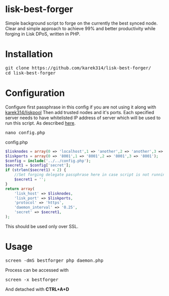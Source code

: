 # lisk-best-forger
Simple background script to forge on the currently the best synced node.<br>
Clear and simple approach to achieve 99% and better productivity while forging in Lisk DPoS, written in PHP.

# Installation
<pre>
git clone https://github.com/karek314/lisk-best-forger/
cd lisk-best-forger
</pre>

# Configuration
Configure first passphrase in this config if you are not using it along with [karek314/liskpool](https://github.com/karek314/liskpool)
Then add trusted nodes and it's ports. Each specified server needs to have whitelisted IP address of server which will be used to run this script. As described [here](https://lisk.io/documentation?i=lisk-docs/BinaryInstall).
<pre>
nano config.php
</pre>

config.php
```php
$lisknodes = array(0 => 'localhost',1 => 'another',2 => 'another',3 => 'another');
$liskports = array(0 => '8001',1 => '8001',2 => '8001',3 => '8001');
$config = include('../../config.php');
$secret1 = $config['secret'];
if (strlen($secret1) < 2) {
	//Set forging delegate passphrase here in case script is not running along with https://github.com/karek314/liskpool
	$secret1 = '';
}
return array(
	'lisk_host' => $lisknodes,
	'lisk_port' => $liskports,
	'protocol' => 'https',
	'daemon_interval' => '0.25',
	'secret' => $secret1,
);
```
This should be used only over SSL.
# Usage
<pre>
screen -dmS bestforger php daemon.php
</pre>

Process can be accessed with
<pre>
screen -x bestforger
</pre>

And detached with <b>CTRL+A+D</b>
